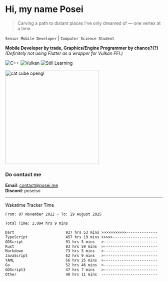# Hi, my name Posei

> Carving a path to distant places I've only dreamed of — one vertex at a time.

`Senior Mobile Developer` | `Computer Science Student`  

**Mobile Developer by trade, Graphics/Engine Programmer by chance?(?)**  
_(Definitely not using Flutter as a wrapper for Vulkan FFI.)_

![C++](https://img.shields.io/badge/C++-00599C?style=flat&logo=c%2B%2B&logoColor=white)
![Vulkan](https://img.shields.io/badge/Vulkan-AC162C?style=flat&logo=vulkan&logoColor=white)
![Still Learning](https://img.shields.io/badge/Still%20Learning-FFCC00?style=flat&logoColor=white)

  <img src="https://github.com/user-attachments/assets/54c92bc8-af3e-4bf1-b442-e889f1c01633" width="300" alt="cat cube opengl" />

### Do contact me

**Email**: [contact@posei.me](mailto:contact@posei.me)  
**Discord**: poseiso

---

Wakatime Tracker Time

<!--START_SECTION:waka-->

```txt
From: 07 November 2022 - To: 29 August 2025

Total Time: 2,094 hrs 9 mins

Dart                       937 hrs 53 mins >>>>>>>>>>>--------------   44.79 %
TypeScript                 457 hrs 19 mins >>>>>--------------------   21.84 %
GDScript                   91 hrs 5 mins   >------------------------   04.35 %
Rust                       83 hrs 59 mins  >------------------------   04.01 %
Markdown                   73 hrs 5 mins   >------------------------   03.49 %
JavaScript                 62 hrs 9 mins   >------------------------   02.97 %
YAML                       56 hrs 25 mins  >------------------------   02.69 %
Go                         52 hrs 46 mins  >------------------------   02.52 %
GDScript3                  47 hrs 7 mins   >------------------------   02.25 %
Other                      40 hrs 11 mins  -------------------------   01.92 %
```

<!--END_SECTION:waka-->
